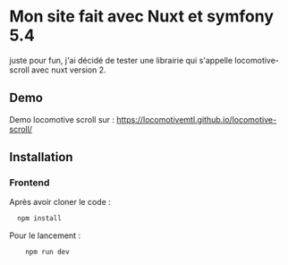 
# Mon site fait avec Nuxt et symfony 5.4

juste pour fun, j'ai décidé de tester une librairie qui s'appelle locomotive-scroll avec nuxt version 2.









## Demo

Demo locomotive scroll sur : https://locomotivemtl.github.io/locomotive-scroll/




## Installation

### Frontend

Après avoir cloner le code :

```bash
  npm install
```
Pour le lancement : 

```bash
    npm run dev
```
    